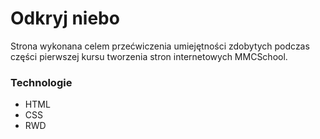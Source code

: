 # Odkryj niebo

Strona wykonana celem przećwiczenia umiejętności zdobytych podczas części pierwszej kursu tworzenia stron internetowych MMCSchool.

### Technologie

- HTML
- CSS
- RWD
